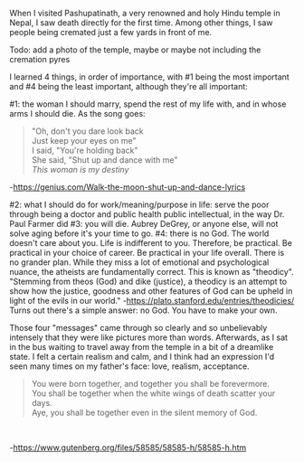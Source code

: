 When I visited Pashupatinath, a very renowned and holy Hindu temple in Nepal, I saw death directly for the first time.
Among other things, I saw people being cremated just a few yards in front of me.

Todo: add a photo of the temple, maybe or maybe not including the cremation pyres

I learned 4 things, in order of importance, with #1 being the most important and #4 being the least important, although they're all important:

#1: the woman I should marry, spend the rest of my life with, and in whose arms I should die. As the song goes:<br/>
> "Oh, don't you dare look back<br/>
> Just keep your eyes on me"<br/>
> I said, "You're holding back"<br/>
> She said, "Shut up and dance with me"<br/>
> <i>This woman is my destiny</i>

-https://genius.com/Walk-the-moon-shut-up-and-dance-lyrics

#2: what I should do for work/meaning/purpose in life: serve the poor through being a doctor and public health public intellectual,
in the way Dr. Paul Farmer did
#3: you will die. Aubrey DeGrey, or anyone else, will not solve aging before it's your time to go.
#4: there is no God. The world doesn't care about you. Life is indifferent to you.
Therefore, be practical. Be practical in your choice of career. Be practical in your life overall. There is no grander plan.
While they miss a lot of emotional and psychological nuance, the atheists are fundamentally correct.
This is known as "theodicy". "Stemming from theos (God) and dike (justice), a theodicy is an attempt to show how the justice, goodness and other features of God can be upheld in light of the evils in our world."
-https://plato.stanford.edu/entries/theodicies/
Turns out there's a simple answer: no God. You have to make your own.

Those four "messages" came through so clearly and so unbelievably intensely that they were like pictures more than words.
Afterwards, as I sat in the bus waiting to travel away from the temple in a bit of a dreamlike state.
I felt a certain realism and calm, and I think had an expression I'd seen many times on my father's face: love, realism, acceptance.

> You were born together, and together you shall be forevermore.<br/>
> You shall be together when the white wings of death scatter your days.<br/>
> Aye, you shall be together even in the silent memory of God.

<br/>

-https://www.gutenberg.org/files/58585/58585-h/58585-h.htm
